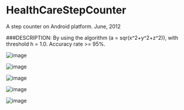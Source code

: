 HealthCareStepCounter
=====================

A step counter on Android platform. June, 2012

###DESCRIPTION:
By using the algorithm (a = sqr(x^2+y^2+z^2)), with threshold h = 1.0. Accuracy rate >= 95%.

![image](https://github.com/Qingbao/HealthCareStepCounter/raw/master/images/Walkingcycle.jpg)

![image](https://github.com/Qingbao/HealthCareStepCounter/raw/master/images/Axesofhuman.jpg)

![image](https://github.com/Qingbao/HealthCareStepCounter/raw/master/images/Axesofsmartphones.jpg)

![image](https://github.com/Qingbao/HealthCareStepCounter/raw/master/images/xyz.jpg)

![image](https://github.com/Qingbao/HealthCareStepCounter/raw/master/images/sqr.jpg)

